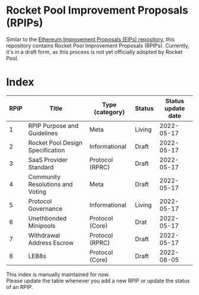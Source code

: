 # Rocket Pool Improvement Proposals (RPIPs)

Simlar to the [Ethereum Improvement Proposals (EIPs) repository](https://github.com/ethereum/EIPs), this repository contains Rocket Pool Improvement Proposals (RPIPs). Currently, it's in a draft form, as this process is not yet officially adopted by Rocket Pool.

# Index
| RPIP | Title                            | Type (category) | Status | Status update date |
|------|----------------------------------|-----------------|--------|--------------------|
| 1    | RPIP Purpose and Guidelines      | Meta            | Living | 2022-05-17         |
| 2    | Rocket Pool Design Specification | Informational   | Draft  | 2022-05-17         |
| 3    | SaaS Provider Standard           | Protocol (RPRC) | Draft  | 2022-05-17         |
| 4    | Community Resolutions and Voting | Meta            | Draft  | 2022-05-17         |
| 5    | Protocol Governance              | Informational   | Living | 2022-05-17         |
| 6    | Unethbonded Minipools            | Protocol (Core) | Drat   | 2022-05-17         |
| 7    | Withdrawal Address Escrow        | Protocol (RPRC) | Draft  | 2022-05-17         |
| 8    | LEB8s                            | Protocol (Core) | Draft  | 2022-08-05         |

This index is manually maintained for now. \
Please update the table whenever you add a new RPIP or update the status of an RPIP.